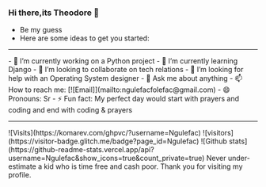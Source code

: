 ### Hi there,its Theodore 👋
* Be my guess
* Here are some ideas to get you started:
<hr>
- 🔭 I’m currently working on a Python project
- 🌱 I’m currently learning Django
- 👯 I’m looking to collaborate on tech relations
- 🤔 I’m looking for help with an Operating System designer
- 💬 Ask me about anything
- 📫 How to reach me: [![Email]](mailto:ngulefacfolefac@gmail.com)
- 😄 Pronouns: Sr
- ⚡ Fun fact: My perfect day would start with prayers and coding and end with coding & prayers
<hr>
![Visits](https://komarev.com/ghpvc/?username=Ngulefac)
![visitors](https://visitor-badge.glitch.me/badge?page_id=Ngulefac)
![Github stats](https://github-readme-stats.vercel.app/api?username=Ngulefac&show_icons=true&count_private=true)
Never under-estimate a kid who is time free and cash poor.
Thank you for visiting my profile.


